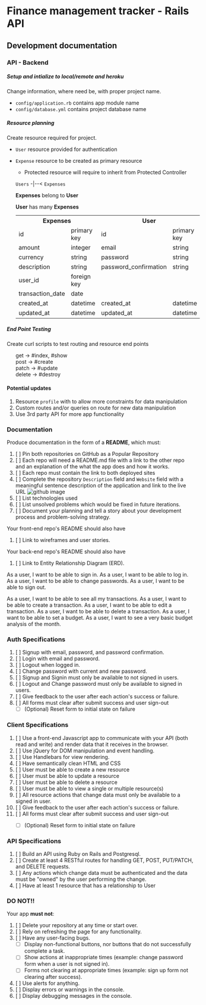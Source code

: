 # Finance management tracker - Rails API

## Development documentation

### API - Backend
##### Setup and intialize to local/remote and heroku
Change information, where need be, with proper project name.
   - `config/application.rb` contains app module name
   - `config/database.yml` contains project database name

##### Resource planning
Create resource required for project.
- `User` resource provided for authentication
- `Expense` resource to be created as primary resource
  - Protected resource will require to inherit from Protected Controller


  `Users` -|--< `Expenses`

  **Expenses** belong to **User**

  **User** has many **Expenses**

  <table style="display:inline">
  <th colspan="2" style="text-align:center">Expenses</th>
  <th colspan="2" style="text-align:center">User</th>
  <tr>
  <td>id</td>
  <td>primary key</td>
  <td>id</td>
  <td>primary key</td>
  </tr>
  <tr>
  <td>amount</td>
  <td>integer</td>
  <td>email</td>
  <td>string</td>
  </tr>
  <tr>
  <td>currency</td>
  <td>string</td>
  <td>password</td>
  <td>string</td>
  </tr>
  <tr>
  <td>description</td>
  <td>string</td>
  <td>password_confirmation</td>
  <td>string</td>
  </tr>
  <tr>
  <td>user_id</td>
  <td>foreign key</td>
  <td></td>
  <td></td>
  </tr>
  <tr>
  <td>transaction_date</td>
  <td>date</td>
  <td></td>
  <td></td>
  </tr>
  <tr>
  <td>created_at</td>
  <td>datetime</td>
  <td>created_at</td>
  <td>datetime</td>
  </tr>
  <tr>
  <td>updated_at</td>
  <td>datetime</td>
  <td>updated_at</td>
  <td>datetime</td>
  </tr>
  </table>


##### End Point Testing
Create curl scripts to test routing and resource end points

<ul style="list-style-type:none;">
  <li>get -> #index, #show<li>
  <li>post -> #create</li>
  <li>patch -> #update</li>
  <li>delete -> #destroy</li>
</ul>

#### Potential updates
1. Resource `profile` with to allow more constraints for data manipulation
2. Custom routes and/or queries on route for new data manipulation
3. Use 3rd party API for more app functionality


### Documentation
Produce documentation in the form of a **README**, which must:
1.  [ ] Pin both repositories on GitHub as a Popular Repository
1.  [ ] Each repo will need a README.md file with a link to the other repo and an explanation of the what the app does and how it works.
1.  [ ] Each repo must contain the link to both deployed sites
1.  [ ] Complete the repository `Description` field and `Website` field with a meaningful sentence description of the application and link to the live URL
![github image](https://git.generalassemb.ly/storage/user/3667/files/beae41ae-aaaa-11e7-8867-63958d376a0b)
1.  [ ] List technologies used
1.  [ ] List unsolved problems which would be fixed in future iterations.
1.  [ ] Document your planning and tell a story about your development process and problem-solving strategy.

Your front-end repo's README should also have
1.  [ ] Link to wireframes and user stories.

Your back-end repo's README should also have
1.  [ ] Link to Entity Relationship Diagram (ERD).


As a user, I want to be able to sign in.
As a user, I want to be able to log in.
As a user, I want to be able to change passwords.
As a user, I want to be able to sign out.

As a user, I want to be able to see all my transactions.
As a user, I want to be able to create a transaction.
As a user, I want to be able to edit a transaction.
As a user, I want to be able to delete a transaction.
As a user, I want to be able to set a budget.
As a user, I want to see a very basic budget analysis of the month.



### Auth Specifications
1.  [ ] Signup with email, password, and password confirmation.
1.  [ ] Login with email and password.
1.  [ ] Logout when logged in.
1.  [ ] Change password with current and new password.
1.  [ ] Signup and Signin must only be available to not signed in users.
1.  [ ] Logout and Change password must only be available to signed in users.
1.  [ ] Give feedback to the user after each action's success or failure.
1.  [ ] All forms must clear after submit success and user sign-out
    - [ ] (Optional) Reset form to initial state on failure

### Client Specifications
1.  [ ] Use a front-end Javascript app to communicate with your API (both read and write) and render data that it receives in the browser.
1.  [ ] Use jQuery for DOM manipulation and event handling.
1.  [ ] Use Handlebars for view rendering.
1.  [ ] Have semantically clean HTML and CSS
1.  [ ] User must be able to create a new resource
1.  [ ] User must be able to update a resource
1.  [ ] User must be able to delete a resource
1.  [ ] User must be able to view a single or multiple resource(s)
1.  [ ] All resource actions that change data must only be available to a signed in user.
1.  [ ] Give feedback to the user after each action's success or failure.
1.  [ ] All forms must clear after submit success and user sign-out
    - [ ] (Optional) Reset form to initial state on failure


### API Specifications
1.  [ ] Build an API using Ruby on Rails and Postgresql.
1.  [ ] Create at least 4 RESTful routes for handling GET, POST, PUT/PATCH, and DELETE requests.
1.  [ ] Any actions which change data must be authenticated and the data must be "owned" by the user performing the change.
1.  [ ] Have at least 1 resource that has a relationship to User

### DO NOT!!
Your app **must not**:
1.  [ ]   Delete your repository at any time or start over.
1.  [ ]   Rely on refreshing the page for any functionality.
1.  [ ]   Have any user-facing bugs.
    - [ ] Display non-functional buttons, nor buttons that do not successfully complete a task.
    - [ ] Show actions at inappropriate times (example:  change password form when a user is not signed in).
    - [ ] Forms not clearing at appropriate times (example: sign up form not clearing after success).
1.  [ ]   Use alerts for anything.
1.  [ ]   Display errors or warnings in the console.
1.  [ ]   Display debugging messages in the console.
